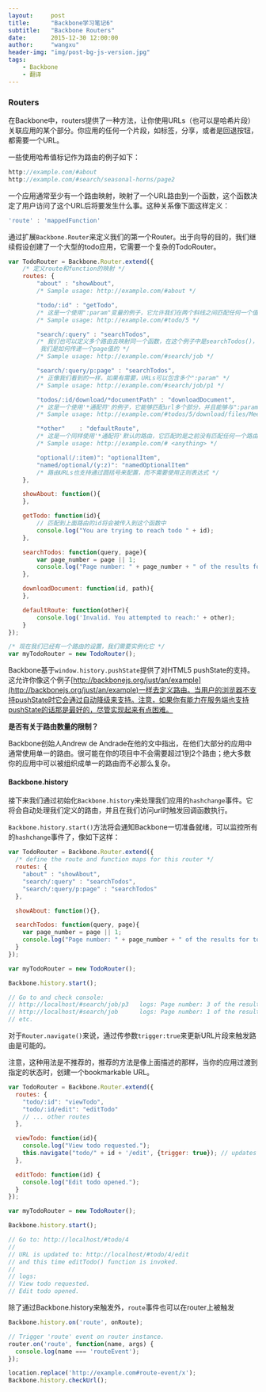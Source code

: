 ```yaml
---
layout:     post
title:      "Backbone学习笔记6"
subtitle:   "Backbone Routers"
date:       2015-12-30 12:00:00
author:     "wangxu"
header-img: "img/post-bg-js-version.jpg"
tags:
    - Backbone
    - 翻译
---
```


### Routers

在Backbone中，routers提供了一种方法，让你使用URLs（也可以是哈希片段）关联应用的某个部分。你应用的任何一个片段，如标签，分享，或者是回退按钮，都需要一个URL。

一些使用哈希值标记作为路由的例子如下：

```javascript
http://example.com/#about
http://example.com/#search/seasonal-horns/page2
```

一个应用通常至少有一个路由映射，映射了一个URL路由到一个函数，这个函数决定了用户访问了这个URL后将要发生什么事。这种关系像下面这样定义：

```javascript
'route' : 'mappedFunction'
```

通过扩展`Backbone.Router`来定义我们的第一个Router。出于向导的目的，我们继续假设创建了一个大型的todo应用，它需要一个复杂的TodoRouter。

```javascript
var TodoRouter = Backbone.Router.extend({
    /* 定义route和function的映射 */
    routes: {
        "about" : "showAbout",
        /* Sample usage: http://example.com/#about */

        "todo/:id" : "getTodo",
        /* 这是一个使用":param"变量的例子，它允许我们在两个斜线之间匹配任何一个值 */ 
        /* Sample usage: http://example.com/#todo/5 */

        "search/:query" : "searchTodos",
        /* 我们也可以定义多个路由去映射同一个函数，在这个例子中是searchTodos()，注意下面当page存在的时候
         我们是如何传递一个page值的 */ 
        /* Sample usage: http://example.com/#search/job */

        "search/:query/p:page" : "searchTodos",
        /* 正像我们看到的一样，如果有需要，URLs可以包含多个":param" */
        /* Sample usage: http://example.com/#search/job/p1 */

        "todos/:id/download/*documentPath" : "downloadDocument",
        /* 这是一个使用'*通配符'的例子，它能够匹配url多个部分，并且能够与":param"进行合并 */ 
        /* Sample usage: http://example.com/#todos/5/download/files/Meeting_schedule.doc */

        "*other"    : "defaultRoute",
        /* 这是一个同样使用'*通配符'默认的路由，它匹配的是之前没有匹配任何一个路由的url或者是用户手动输入了一个错误的url*/
        /* Sample usage: http://example.com/# <anything> */

        "optional(/:item)": "optionalItem",
        "named/optional/(y:z)": "namedOptionalItem"
        /* 路由URLs也支持通过圆括号来配置，而不需要使用正则表达式 */
    },

    showAbout: function(){
    },

    getTodo: function(id){
        // 匹配到上面路由的id将会被传入到这个函数中
        console.log("You are trying to reach todo " + id);
    },

    searchTodos: function(query, page){
        var page_number = page || 1;
        console.log("Page number: " + page_number + " of the results for todos containing the word: " + query);
    },

    downloadDocument: function(id, path){
    },

    defaultRoute: function(other){
        console.log('Invalid. You attempted to reach:' + other);
    }
});

/* 现在我们已经有一个路由的设置，我们需要实例化它 */
var myTodoRouter = new TodoRouter();
```

Backbone基于`window.history.pushState`提供了对HTML5 pushState的支持。这允许你像这个例子[http://backbonejs.org/just/an/example](http://backbonejs.org/just/an/example)一样去定义路由。当用户的浏览器不支持pushState时它会通过自动降级来支持。注意，如果你有能力在服务端也支持pushState的话那是最好的，尽管实现起来有点困难。

**是否有关于路由数量的限制？**

Backbone创始人Andrew de Andrade在他的文中指出，在他们大部分的应用中通常使用单一的路由。很可能在你的项目中不会需要超过1到2个路由；绝大多数你的应用中可以被组织成单一的路由而不必那么复杂。

#### Backbone.history

接下来我们通过初始化`Backbone.history`来处理我们应用的`hashchange`事件。它将会自动处理我们定义的路由，并且在我们访问url时触发回调函数执行。

`Backbone.history.start()`方法将会通知Backbone一切准备就绪，可以监控所有的`hashchange`事件了，像如下这样：

```javascript
var TodoRouter = Backbone.Router.extend({
  /* define the route and function maps for this router */
  routes: {
    "about" : "showAbout",
    "search/:query" : "searchTodos",
    "search/:query/p:page" : "searchTodos"
  },

  showAbout: function(){},

  searchTodos: function(query, page){
    var page_number = page || 1;
    console.log("Page number: " + page_number + " of the results for todos containing the word: " + query);
  }
});

var myTodoRouter = new TodoRouter();

Backbone.history.start();

// Go to and check console:
// http://localhost/#search/job/p3   logs: Page number: 3 of the results for todos containing the word: job
// http://localhost/#search/job      logs: Page number: 1 of the results for todos containing the word: job 
// etc.
```

对于`Router.navigate()`来说，通过传参数`trigger:true`来更新URL片段来触发路由是可能的。

注意，这种用法是不推荐的，推荐的方法是像上面描述的那样，当你的应用过渡到指定的状态时，创建一个bookmarkable URL。

```javascript
var TodoRouter = Backbone.Router.extend({
  routes: {
    "todo/:id": "viewTodo",
    "todo/:id/edit": "editTodo"
    // ... other routes
  },

  viewTodo: function(id){
    console.log("View todo requested.");
    this.navigate("todo/" + id + '/edit', {trigger: true}); // updates the fragment and triggers the route as well
  },

  editTodo: function(id) {
    console.log("Edit todo opened.");
  }
});

var myTodoRouter = new TodoRouter();

Backbone.history.start();

// Go to: http://localhost/#todo/4
//
// URL is updated to: http://localhost/#todo/4/edit
// and this time editTodo() function is invoked.
//
// logs:
// View todo requested.
// Edit todo opened.
```

除了通过Backbone.history来触发外，`route`事件也可以在router上被触发

```javascript
Backbone.history.on('route', onRoute);

// Trigger 'route' event on router instance.
router.on('route', function(name, args) {
  console.log(name === 'routeEvent'); 
});

location.replace('http://example.com#route-event/x');
Backbone.history.checkUrl();
```
